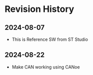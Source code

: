 # Revision History
## 2024-08-07
  - This is Reference SW from ST Studio

## 2024-08-22
  - Make CAN working using CANoe